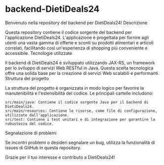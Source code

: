 # backend-DietiDeals24


Benvenuto nella repository del backend per DietiDeals24!
Descrizione

Questa repository contiene il codice sorgente del backend per l'applicazione DietiDeals24. L'applicazione è progettata per fornire agli utenti una vasta gamma di offerte e sconti su prodotti alimentari e articoli correlati, facilitando così un'esperienza di shopping più conveniente e accessibile.
Tecnologie utilizzate

Il backend di DietiDeals24 è sviluppato utilizzando JAX-RS, un framework per lo sviluppo di servizi Web RESTful in Java. Questa scelta tecnologica offre una solida base per la creazione di servizi Web scalabili e performanti.
Struttura del progetto

La struttura del progetto è organizzata in modo logico per favorire la manutenibilità e l'estensibilità del codice. Le principali cartelle includono:

    src/main/java: Contiene il codice sorgente Java per il backend di DietiDeals24.
    src/main/resources: Contiene le risorse, come file di configurazione, utilizzate dall'applicazione.
    src/test: Contiene i test unitari e di integrazione per garantire la robustezza del codice.

Segnalazione di problemi

Se incontri problemi o desideri segnalare un bug, utilizza la funzionalità di issues di GitHub in questa repository.

Grazie per il tuo interesse e contributo a DietiDeals24!

